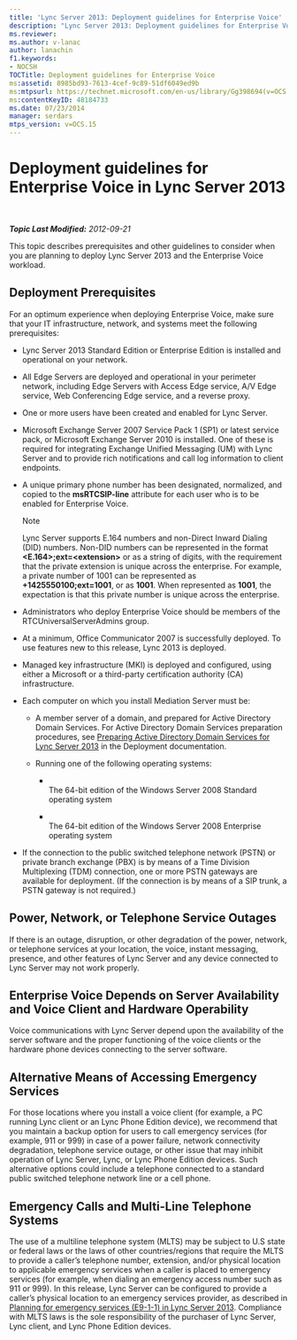 ```yaml
---
title: 'Lync Server 2013: Deployment guidelines for Enterprise Voice'
description: "Lync Server 2013: Deployment guidelines for Enterprise Voice."
ms.reviewer: 
ms.author: v-lanac
author: lanachin
f1.keywords:
- NOCSH
TOCTitle: Deployment guidelines for Enterprise Voice
ms:assetid: 8985bd93-7613-4cef-9c89-51df6049ed9b
ms:mtpsurl: https://technet.microsoft.com/en-us/library/Gg398694(v=OCS.15)
ms:contentKeyID: 48184733
ms.date: 07/23/2014
manager: serdars
mtps_version: v=OCS.15
---
```


# Deployment guidelines for Enterprise Voice in Lync Server 2013

<div data-xmlns="http://www.w3.org/1999/xhtml">

<div class="topic" data-xmlns="http://www.w3.org/1999/xhtml" data-msxsl="urn:schemas-microsoft-com:xslt" data-cs="https://msdn.microsoft.com/">

<div data-asp="https://msdn2.microsoft.com/asp">



</div>

<div id="mainSection">

<div id="mainBody">

<span> </span>

_**Topic Last Modified:** 2012-09-21_

This topic describes prerequisites and other guidelines to consider when you are planning to deploy Lync Server 2013 and the Enterprise Voice workload.

<div>

## Deployment Prerequisites

For an optimum experience when deploying Enterprise Voice, make sure that your IT infrastructure, network, and systems meet the following prerequisites:

  - Lync Server 2013 Standard Edition or Enterprise Edition is installed and operational on your network.

  - All Edge Servers are deployed and operational in your perimeter network, including Edge Servers with Access Edge service, A/V Edge service, Web Conferencing Edge service, and a reverse proxy.

  - One or more users have been created and enabled for Lync Server.

  - Microsoft Exchange Server 2007 Service Pack 1 (SP1) or latest service pack, or Microsoft Exchange Server 2010 is installed. One of these is required for integrating Exchange Unified Messaging (UM) with Lync Server and to provide rich notifications and call log information to client endpoints.

  - A unique primary phone number has been designated, normalized, and copied to the **msRTCSIP-line** attribute for each user who is to be enabled for Enterprise Voice.
    
    <div>
    

    > [!NOTE]  
    > Lync Server supports E.164 numbers and non-Direct Inward Dialing (DID) numbers. Non-DID numbers can be represented in the format <STRONG>&lt;E.164&gt;;ext=&lt;extension&gt;</STRONG> or as a string of digits, with the requirement that the private extension is unique across the enterprise. For example, a private number of 1001 can be represented as <STRONG>+1425550100;ext=1001</STRONG>, or as <STRONG>1001</STRONG>. When represented as <STRONG>1001</STRONG>, the expectation is that this private number is unique across the enterprise.

    
    </div>

  - Administrators who deploy Enterprise Voice should be members of the RTCUniversalServerAdmins group.

  - At a minimum, Office Communicator 2007 is successfully deployed. To use features new to this release, Lync 2013 is deployed.

  - Managed key infrastructure (MKI) is deployed and configured, using either a Microsoft or a third-party certification authority (CA) infrastructure.

  - Each computer on which you install Mediation Server must be:
    
      - A member server of a domain, and prepared for Active Directory Domain Services. For Active Directory Domain Services preparation procedures, see [Preparing Active Directory Domain Services for Lync Server 2013](lync-server-2013-preparing-active-directory-domain-services.md) in the Deployment documentation.
    
      - Running one of the following operating systems:
        
          - <span></span>  
            The 64-bit edition of the Windows Server 2008 Standard operating system
        
          - <span></span>  
            The 64-bit edition of the Windows Server 2008 Enterprise operating system

  - If the connection to the public switched telephone network (PSTN) or private branch exchange (PBX) is by means of a Time Division Multiplexing (TDM) connection, one or more PSTN gateways are available for deployment. (If the connection is by means of a SIP trunk, a PSTN gateway is not required.)

</div>

<div>

## Power, Network, or Telephone Service Outages

If there is an outage, disruption, or other degradation of the power, network, or telephone services at your location, the voice, instant messaging, presence, and other features of Lync Server and any device connected to Lync Server may not work properly.

</div>

<div>

## Enterprise Voice Depends on Server Availability and Voice Client and Hardware Operability

Voice communications with Lync Server depend upon the availability of the server software and the proper functioning of the voice clients or the hardware phone devices connecting to the server software.

</div>

<div>

## Alternative Means of Accessing Emergency Services

For those locations where you install a voice client (for example, a PC running Lync client or an Lync Phone Edition device), we recommend that you maintain a backup option for users to call emergency services (for example, 911 or 999) in case of a power failure, network connectivity degradation, telephone service outage, or other issue that may inhibit operation of Lync Server, Lync, or Lync Phone Edition devices. Such alternative options could include a telephone connected to a standard public switched telephone network line or a cell phone.

</div>

<div>

## Emergency Calls and Multi-Line Telephone Systems

The use of a multiline telephone system (MLTS) may be subject to U.S state or federal laws or the laws of other countries/regions that require the MLTS to provide a caller’s telephone number, extension, and/or physical location to applicable emergency services when a caller is placed to emergency services (for example, when dialing an emergency access number such as 911 or 999). In this release, Lync Server can be configured to provide a caller’s physical location to an emergency services provider, as described in [Planning for emergency services (E9-1-1) in Lync Server 2013](lync-server-2013-planning-for-emergency-services-e9-1-1.md). Compliance with MLTS laws is the sole responsibility of the purchaser of Lync Server, Lync client, and Lync Phone Edition devices.

</div>

</div>

<span> </span>

</div>

</div>

</div>

